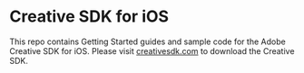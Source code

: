 # Creative SDK for iOS

This repo contains Getting Started guides and sample code for the Adobe Creative SDK for iOS. Please visit [creativesdk.com](https://creativesdk.adobe.com) to download the Creative SDK.


